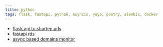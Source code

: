 ```yaml
---
title: python
tags: flask, fastapi, python, asyncio, yoyo, poetry, alembic, docker
---
```


<ul>
    <li>
        <a href="https://github.com/nchikkam/flsk-shrt-url">
            flask api to shorten urls
        </a>
    </li>
    <li>
        <a href="https://github.com/nchikkam/fastapi-rds-crud">
            fastapi rds
        </a>
    </li>
    <li>
        <a href="https://github.com/nchikkam/asyncmon">
            async based domains monitor
        </a>
    </li>
</ul>